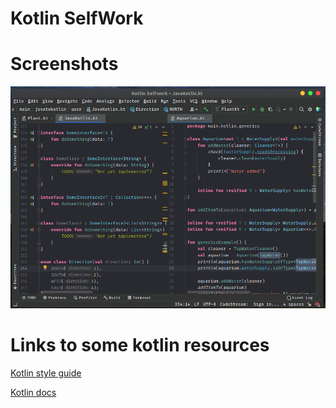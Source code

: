 # Kotlin SelfWork

# Screenshots
![Image](src/main/screenshots/Screenshot%20from%202021-07-30%2015-05-12.png "Display Image")

# Links to some kotlin resources
[Kotlin style guide](https://developer.android.com/kotlin/style-guide) 

[Kotlin docs](https://kotlinlang.org/docs/home.html)
